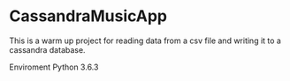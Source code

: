 # CassandraMusicApp
This is a warm up project for reading data from a csv file and writing it to a cassandra database.



Enviroment
Python 3.6.3
